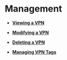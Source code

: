 # Management<a name="vpn_04_0000"></a>

-   **[Viewing a VPN](viewing-a-vpn.md)**  

-   **[Modifying a VPN](modifying-a-vpn.md)**  

-   **[Deleting a VPN](deleting-a-vpn.md)**  

-   **[Managing VPN Tags](managing-vpn-tags.md)**  


